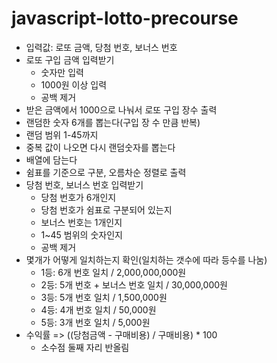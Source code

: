 # javascript-lotto-precourse

-  입력값: 로또 금액, 당첨 번호, 보너스 번호
-  로또 구입 금액 입력받기
   -  숫자만 입력
   -  1000원 이상 입력
   -  공백 제거
-  받은 금액에서 1000으로 나눠서 로또 구입 장수 출력
-  랜덤한 숫자 6개를 뽑는다(구입 장 수 만큼 반복)
-  랜덤 범위 1-45까지
-  중복 값이 나오면 다시 랜덤숫자를 뽑는다
-  배열에 담는다
-  쉼표를 기준으로 구분, 오름차순 정렬로 출력
-  당첨 번호, 보너스 번호 입력받기
   -  당첨 번호가 6개인지
   -  당첨 번호가 쉼표로 구분되어 있는지
   -  보너스 번호는 1개인지
   -  1~45 범위의 숫자인지
   -  공백 제거
-  몇개가 어떻게 일치하는지 확인(일치하는 갯수에 따라 등수를 나눔)
   -  1등: 6개 번호 일치 / 2,000,000,000원
   -  2등: 5개 번호 + 보너스 번호 일치 / 30,000,000원
   -  3등: 5개 번호 일치 / 1,500,000원
   -  4등: 4개 번호 일치 / 50,000원
   -  5등: 3개 번호 일치 / 5,000원
-  수익률 => ((당첨금액 - 구매비용) / 구매비용) \* 100
   -  소수점 둘째 자리 반올림
